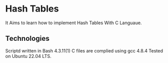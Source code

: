 # Hash Tables
It Aims to learn how to implement Hash Tables With C Languaue.

## Technologies
Scriptd written in Bash 4.3.11(1)
C files are complied using gcc 4.8.4
Tested on Ubuntu 22.04 LTS.
